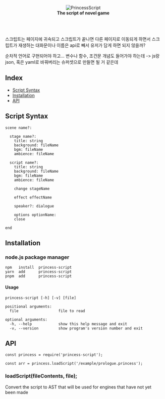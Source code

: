 <div align="center">

<br><br>

![PrincessScript](https://github.com/everyt/princess-script/assets/80094147/415659a9-7876-4a87-a55d-85d9480151e2) <br><b>The script of novel game</b><br><br><br><br>

</div>

스크립트는 페이지에 귀속되고 스크립트가 끝나면 다른 페이지로 이동되게 하면서
스크립트가 재생하는 대화문이나 이름은 api로 빼서 유저가 담게 하면 되지 않을까?

순차적 언어로 구현되어야 하고... 변수나 함수, 조건문 개념도 들어가야 하는데 -> js랑 json, 혹은 yaml로 바꿔버리는 슈퍼셋으로 만들면 될 거 같은데

## Index

- [Script Syntax](#script-syntax)
- [Installation](#installation)
- [API](#api)

## Script Syntax

```
scene name?:

  stage name?:
    title: string
    background: fileName
    bgm: fileName
    ambience: fileName

  script name?:
    title: string
    background: fileName
    bgm: fileName
    ambience: fileName

    change stageName

    effect effectName

    speaker?: dialogue

    options optionName:
    close

end
```

## Installation

### node.js package manager

```
npm   install  princess-script
yarn  add      princess-script
pnpm  add      princess-script
```

#### Usage

```
princess-script [-h] [-v] [file]

positional arguments:
  file                  file to read

optional arguments:
  -h, --help            show this help message and exit
  -v, --version         show program's version number and exit
```

## API

```
const princess = require('princess-script');

const arr = princess.loadScript('/example/prologue.princess');
```

### loadScript(fileContents, file);

Convert the script to AST that will be used for engines that have not yet been made

